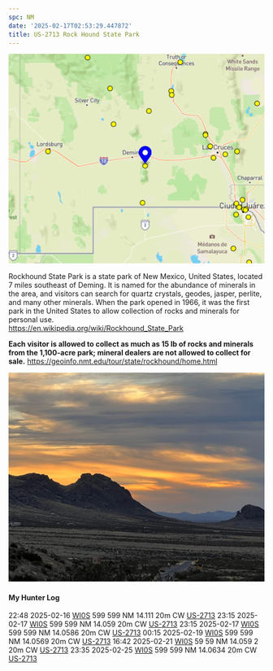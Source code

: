 ```yaml
---
spc: NM
date: '2025-02-17T02:53:29.447872'
title: US-2713 Rock Hound State Park
---
```


![pasted_image.png](/static/pasted_image_0121.png)

Rockhound State Park is a state park of New Mexico, United States, located 7 miles southeast of Deming. It is named for the abundance of minerals in the area, and visitors can search for quartz crystals, geodes, jasper, perlite, and many other minerals. When the park opened in 1966, it was the first park in the United States to allow collection of rocks and minerals for personal use.  
https://en.wikipedia.org/wiki/Rockhound_State_Park

**Each visitor is allowed to collect as much as 15 lb of rocks and minerals from the 1,100-acre park; mineral dealers are not allowed to collect for sale.** 
https://geoinfo.nmt.edu/tour/state/rockhound/home.html

![pasted_image001.png](/static/pasted_image001_0102.png)


#### My Hunter Log
22:48    2025-02-16    [WI0S](https://qrz.com/db/WI0S)    599    599    NM    14.111        20m    CW    [US-2713](https://pota.app/#/park/US-2713)
23:15    2025-02-17    [WI0S](https://qrz.com/db/WI0S)    599    599    NM    14.059        20m    CW    [US-2713](https://pota.app/#/park/US-2713)
23:15    2025-02-17    [WI0S](https://qrz.com/db/WI0S)    599    599    NM    14.0586    20m    CW    [US-2713](https://pota.app/#/park/US-2713)
00:15    2025-02-19    [WI0S](https://qrz.com/db/WI0S)    599    599    NM    14.0569    20m    CW    [US-2713](https://pota.app/#/park/US-2713)
16:42    2025-02-21    [WI0S](https://qrz.com/db/WI0S)    59        59        NM    14.059    2    20m    CW    [US-2713](https://pota.app/#/park/US-2713)
23:35    2025-02-25    [WI0S](https://qrz.com/db/WI0S)    599    599    NM    14.0634    20m    CW    [US-2713](https://pota.app/#/park/US-2713)
